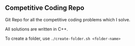 ## Competitive Coding Repo

Git Repo for all the competitive coding problems which I solve.

All solutions are written in C++.

To create a folder, use `./create-folder.sh <folder-name>`
